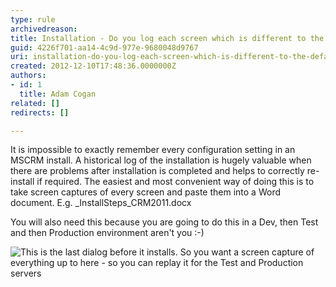 ```yaml
---
type: rule
archivedreason: 
title: Installation - Do you log each screen which is different to the default?
guid: 4226f701-aa14-4c9d-977e-9680048d9767
uri: installation-do-you-log-each-screen-which-is-different-to-the-default
created: 2012-12-10T17:48:36.0000000Z
authors:
- id: 1
  title: Adam Cogan
related: []
redirects: []

---
```


It is impossible to exactly remember every configuration setting in an MSCRM install. A historical log of the installation is hugely valuable when there are problems after installation is completed and helps to correctly re-install if required. The easiest and most convenient way of doing this is to take screen captures of every screen and paste them into a Word document. E.g. \_InstallSteps\_CRM2011.docx

<!--endintro-->

You will also need this because you are going to do this in a Dev, then Test and then Production environment aren't you :-)

![This is the last dialog before it installs. So you want a screen capture of everything up to here - so you can replay it for the Test and Production servers](CRM-screen.jpg)
